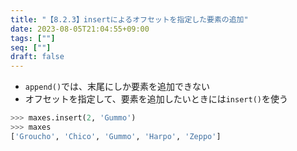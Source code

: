 ```yaml
---
title: "【8.2.3】insertによるオフセットを指定した要素の追加"
date: 2023-08-05T21:04:55+09:00
tags: [""]
seq: [""]
draft: false
---
```


- `append()`では、末尾にしか要素を追加できない
- オフセットを指定して、要素を追加したいときには`insert()`を使う

```python
>>> maxes.insert(2, 'Gummo')
>>> maxes
['Groucho', 'Chico', 'Gummo', 'Harpo', 'Zeppo']
```